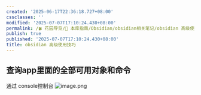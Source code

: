 ```yaml
---
created: '2025-06-17T22:36:18.727+08:00'
cssclasses: ''
modified: '2025-07-07T17:10:24.430+08:00'
permalink: /🍀 花园导览/🧰 本库指南/Obsidian/obsidian相关笔记/obsidian 高级使用技巧.md
publish: true
published: '2025-07-07T17:10:24.430+08:00'
title: obsidian 高级使用技巧
---
```

## 查询app里面的全部可用对象和命令

通过 console控制台
![image.png](https://pub-pic.oldwinter.top/2025/06/1e2c1bd7f9d60c30cd05850f43c497c6.png)
